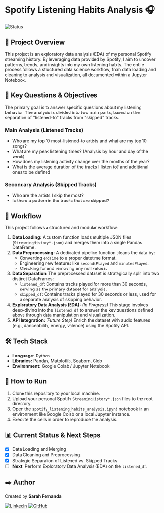 # Spotify Listening Habits Analysis 🎧

![Status](https://img.shields.io/badge/Status-In_Progress-yellow)

## 📂 Project Overview

This project is an exploratory data analysis (EDA) of my personal Spotify streaming history. By leveraging data provided by Spotify, I aim to uncover patterns, trends, and insights into my own listening habits. The entire process follows a structured data science workflow, from data loading and cleaning to analysis and visualization, all documented within a Jupyter Notebook.

## 🎯 Key Questions & Objectives

The primary goal is to answer specific questions about my listening behavior. The analysis is divided into two main parts, based on the separation of "listened-to" tracks from "skipped" tracks.

### Main Analysis (Listened Tracks)
- Who are my top 10 most-listened-to artists and what are my top 10 songs?
- What are my peak listening times? (Analysis by hour and day of the week)
- How does my listening activity change over the months of the year?
- What is the average duration of the tracks I listen to?
and additional ones to be defined

### Secondary Analysis (Skipped Tracks)
- Who are the artists I skip the most?
- Is there a pattern in the tracks that are skipped?

##  🔀 Workflow

This project follows a structured and modular workflow:

1.  **Data Loading:** A custom function loads multiple JSON files (`StreamingHistory*.json`) and merges them into a single Pandas DataFrame.
2.  **Data Preprocessing:** A dedicated pipeline function cleans the data by:
    - Converting `endTime` to a proper datetime format.
    - Engineering new features like `secondsPlayed` and `minutesPlayed`.
    - Checking for and removing any null values.
3.  **Data Separation:** The preprocessed dataset is strategically split into two distinct DataFrames:
    - `listened_df`: Contains tracks played for more than 30 seconds, serving as the primary dataset for analysis.
    - `skipped_df`: Contains tracks played for 30 seconds or less, used for a separate analysis of skipping behavior.
4.  **Exploratory Data Analysis (EDA):** *(In Progress)* This stage involves deep-diving into the `listened_df` to answer the key questions defined above through data manipulation and visualization.
5.  **API Integration:** *(Future Step)* Enrich the dataset with audio features (e.g., danceability, energy, valence) using the Spotify API.

## 🛠️ Tech Stack

- **Language:** Python
- **Libraries:** Pandas, Matplotlib, Seaborn, Glob
- **Environment:** Google Colab / Jupyter Notebook

## 🚀 How to Run

1.  Clone this repository to your local machine.
2.  Upload your personal Spotify `StreamingHistory*.json` files to the root directory.
3.  Open the `spotify_listening_habits_analysis.ipynb` notebook in an environment like Google Colab or a local Jupyter instance.
4.  Execute the cells in order to reproduce the analysis.

## 📊 Current Status & Next Steps

- [x] Data Loading and Merging
- [x] Data Cleaning and Preprocessing
- [x] Strategic Separation of Listened vs. Skipped Tracks
- [ ] **Next:** Perform Exploratory Data Analysis (EDA) on the `listened_df`.

## ✒️ Author

Created by **Sarah Fernanda**

[![LinkedIn](https://img.shields.io/badge/LinkedIn-0077B5?style=for-the-badge&logo=linkedin&logoColor=white)](https://www.linkedin.com/in/sarahfernandadc/)
[![GitHub](https://img.shields.io/badge/GitHub-100000?style=for-the-badge&logo=github&logoColor=white)](https://github.com/sarahfernandadc)
